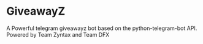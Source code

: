 # GiveawayZ
A Powerful telegram giveawayz bot based on the python-telegram-bot API. Powered by Team Zyntax and Team DFX
